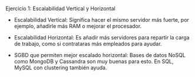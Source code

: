 Ejercicio 1: Escalabilidad Vertical y Horizontal

- Escalabilidad Vertical: Significa hacer el mismo servidor más fuerte, por ejemplo, añadirle más RAM o mejorar el procesador.

- Escalabilidad Horizontal: Es añadir más servidores para repartir la carga de trabajo, como si contrataras más empleados para ayudar.

- SGBD que permiten mejor escalado horizontal: Bases de datos NoSQL como MongoDB y Cassandra son muy buenas para esto. En SQL, MySQL con clustering también ayuda.
